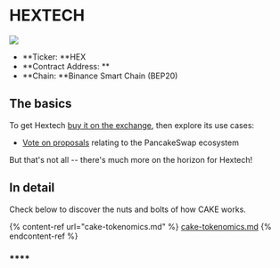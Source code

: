 # HEXTECH

![](<../../.gitbook/assets/docs-masthead-17- (1).png>)

* \*\*Ticker: \*\*HEX
* \*\*Contract Address: \*\*
* \*\*Chain: \*\*Binance Smart Chain (BEP20)

## The basics

To get Hextech [buy it on the exchange](../../products/pancakeswap-exchange/), then explore its use cases:

* [Vote on proposals](../../products/voting/) relating to the PancakeSwap ecosystem

But that's not all -- there's much more on the horizon for Hextech!

## In detail

Check below to discover the nuts and bolts of how CAKE works.

{% content-ref url="cake-tokenomics.md" %}
[cake-tokenomics.md](cake-tokenomics.md)
{% endcontent-ref %}

### \*\*\*\*
